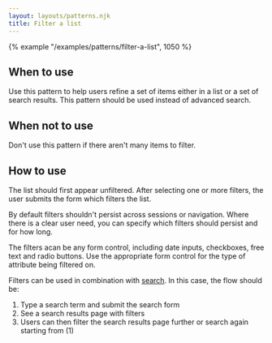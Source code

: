 ```yaml
---
layout: layouts/patterns.njk
title: Filter a list
---
```


{% example "/examples/patterns/filter-a-list", 1050 %}

## When to use

Use this pattern to help users refine a set of items either in a list or a set of search results. This pattern should be used instead of advanced search.

## When not to use

Don't use this pattern if there aren't many items to filter.

## How to use

The list should first appear unfiltered. After selecting one or more filters, the user submits the form which filters the list.

By default filters shouldn't persist across sessions or navigation. Where there is a clear user need, you can specify which filters should persist and for how long.

The filters acan be any form control, including date inputs, checkboxes, free text and radio buttons. Use the appropriate form control for the type of attribute being filtered on.

Filters can be used in combination with [search](../../components/search/). In this case, the flow should be:

1. Type a search term and submit the search form
2. See a search results page with filters
3. Users can then filter the search results page further or search again starting from (1)
